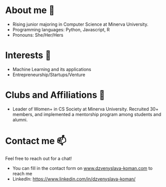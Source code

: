 # About me 👋 

- Rising junior majoring in Computer Science at Minerva University.
- Programming languages: Python, Javascript, R
- Pronouns: She/Her/Hers

# Interests 👀

- Machine Learning and its applications
- Entrepreneurship/Startups/Venture

# Clubs and Affiliations 🌱
- Leader of Women+ in CS Society at Minerva University. Recruited 30+ members, and implemented a mentorship program among students and alumni.

# Contact me 📫 

Feel free to reach out for a chat!

- You can fill in the contact form on www.dzvenyslava-koman.com to reach me
- LinkedIn: https://www.linkedin.com/in/dzvenyslava-koman/


<!---
dzviinkak/dzviinkak is a ✨ special ✨ repository because its `README.md` (this file) appears on your GitHub profile.
You can click the Preview link to take a look at your changes.
--->

